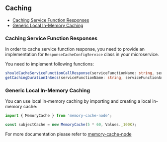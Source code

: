 ## Caching

- [Caching Service Function Responses](#cachingservicefunctionresponses)
- [Generic Local In-Memory Caching](#genericlocalinmemorycaching)

### <a name="cachingservicefunctionresponses"></a> Caching Service Function Responses

In order to cache service function response, you need to provide an implementation for
`ResponseCacheConfigService` class in your microservice.

You need to implement following functions:

```ts
shouldCacheServiceFunctionCallResponse(serviceFunctionName: string, serviceFunctionArgument: object): boolean;
getCachingDurationInSecs(serviceFunctionName: string, serviceFunctionArgument: object): number;
```


### <a name="genericlocalinmemorycaching"></a> Generic Local In-Memory Caching

You can use local in-memory caching by importing and creating a local in-memory cache:

```ts
import { MemoryCache } from 'memory-cache-node';

const subjectCache = new MemoryCache(5 * 60, Values._100K);
```

For more documentation please refer to [memory-cache-node](https://github.com/pksilen/memory-cache-node)



